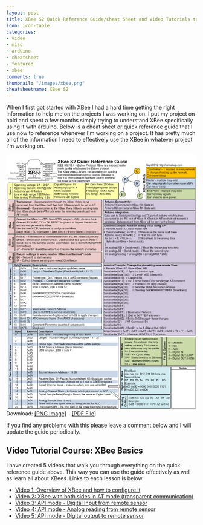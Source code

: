 ```yaml
---
layout: post
title: XBee S2 Quick Reference Guide/Cheat Sheet and Video Tutorials to Getting Started
icon: icon-table
categories:
- video
- misc
- arduino
- cheatsheet
- featured
- xbee
comments: true
thumbnail: "/images/xbee.png"
cheatsheetname: XBee S2
---
```

When I first got started with XBee I had a hard time getting the right information to help me on the projects I was working on. I put my project on hold and spent a few months simply trying to understand XBee specifically using it with arduino. Below is a cheat sheet or quick reference guide that I use now to reference whenever I'm working on a project. It has pretty much all of the information I need to effectively use the XBee in whatever project I'm working on.

![](/images/xbee.png)
Download: [\[PNG Image\]](/images/xbee.png) - [\[PDF File\]](/images/XBee-Quick-Reference-Guide.pdf)

If you find any problems with this please leave a comment below and I will update the guide periodically.

## Video Tutorial Course: XBee Basics
I have created 5 videos that walk you through everything on the quick reference guide above. This way you can use the guide effectively as well as learn all about XBees. Links to each lesson is below.

* <a href="http://www.youtube.com/watch?v=odekkumB3WQ">Video 1: Overview of XBee and how to configure it</a>
* <a href="http://www.youtube.com/watch?feature=player_embedded&amp;v=mPx3TjzvE9U"> Video 2: XBee with both sides in AT mode (transparent communication)</a>
* <a href="http://www.youtube.com/watch?v=jh-GIaghIjw"> Video 3: API mode - Digital Input from remote sensor</a>
* <a href="http://www.youtube.com/watch?v=rnBx2yqKn_E"> Video 4: API mode - Analog reading from remote sensor</a>
* <a href="http://www.youtube.com/watch?v=CzH146rR-7I"> Video 5: API mode - Digital output to remote sensor</a>